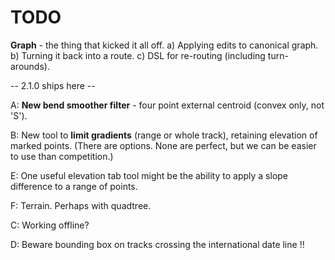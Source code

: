 

# TODO

**Graph** - the thing that kicked it all off. 
a) Applying edits to canonical graph.
b) Turning it back into a route.
c) DSL for re-routing (including turn-arounds).

-- 2.1.0 ships here --

A: **New bend smoother filter** - four point external centroid (convex only, not 'S').

B: New tool to **limit gradients** (range or whole track), retaining elevation of marked points.
(There are options. None are perfect, but we can be easier to use than competition.)

E: One useful elevation tab tool might be the ability to apply a slope difference to a range of points.

F: Terrain. Perhaps with quadtree.

C: Working offline?

D: Beware bounding box on tracks crossing the international date line !!
